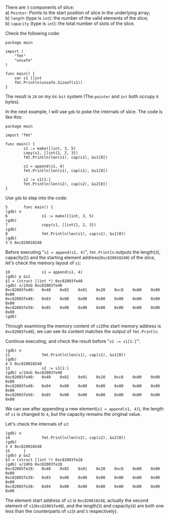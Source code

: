 There are `3` components of slice:  
a) `Pointer`: Points to the start position of slice in the underlying array;  
b) `length` (type is `int`): the number of the valid elements of the slice;  
b) `capacity` (type is `int`): the total number of slots of the slice.

Check the following code:  

	package main
	
	import (
		"fmt"
		"unsafe"
	)
	
	func main() {
		var s1 []int
		fmt.Println(unsafe.Sizeof(s1))
	}
The result is `24` on my `64-bit` system (The `pointer` and `int` both occupy `8` bytes).  

In the next example, I will use `gdb` to poke the internals of slice. The code is like this:  

	package main
	
	import "fmt"
	
	func main() {
	        s1 := make([]int, 3, 5)
	        copy(s1, []int{1, 2, 3})
	        fmt.Println(len(s1), cap(s1), &s1[0])
	
	        s1 = append(s1, 4)
	        fmt.Println(len(s1), cap(s1), &s1[0])
	
	        s2 := s1[1:]
	        fmt.Println(len(s2), cap(s2), &s2[0])
	}
	  
Use `gdb` to step into the code:  

	5       func main() {
	(gdb) n
	6               s1 := make([]int, 3, 5)
	(gdb)
	7               copy(s1, []int{1, 2, 3})
	(gdb)
	8               fmt.Println(len(s1), cap(s1), &s1[0])
	(gdb)
	3 5 0xc820010240
	
Before executing "`s1 = append(s1, 4)`", `fmt.Println` outputs the length(`3`), capacity(`5`) and the starting element address(`0xc820010240`) of the slice, let's check the memory layout of `s1`:  

	10              s1 = append(s1, 4)
	(gdb) p &s1
	$1 = (struct []int *) 0xc82003fe40
	(gdb) x/24xb 0xc82003fe40
	0xc82003fe40:   0x40    0x02    0x01    0x20    0xc8    0x00    0x00    0x00
	0xc82003fe48:   0x03    0x00    0x00    0x00    0x00    0x00    0x00    0x00
	0xc82003fe50:   0x05    0x00    0x00    0x00    0x00    0x00    0x00    0x00
	(gdb)
Through examining the memory content of `s1`(the start memory address is `0xc82003fe40`), we can see its content matches the output of `fmt.Println`.  

Continue executing, and check the result before "`s2 := s1[1:]`":  

	(gdb) n
	11              fmt.Println(len(s1), cap(s1), &s1[0])
	(gdb)
	4 5 0xc820010240
	13              s2 := s1[1:]
	(gdb) x/24xb 0xc82003fe40
	0xc82003fe40:   0x40    0x02    0x01    0x20    0xc8    0x00    0x00    0x00
	0xc82003fe48:   0x04    0x00    0x00    0x00    0x00    0x00    0x00    0x00
	0xc82003fe50:   0x05    0x00    0x00    0x00    0x00    0x00    0x00    0x00
We can see after appending a new element(`s1 = append(s1, 4)`), the length of `s1` is changed to `4`, but the capacity remains the original value.  

Let's check the internals of `s2`:  

	(gdb) n
	14              fmt.Println(len(s2), cap(s2), &s2[0])
	(gdb)
	3 4 0xc820010248
	15      }
	(gdb) p &s2
	$3 = (struct []int *) 0xc82003fe28
	(gdb) x/24hb 0xc82003fe28
	0xc82003fe28:   0x48    0x02    0x01    0x20    0xc8    0x00    0x00    0x00
	0xc82003fe30:   0x03    0x00    0x00    0x00    0x00    0x00    0x00    0x00
	0xc82003fe38:   0x04    0x00    0x00    0x00    0x00    0x00    0x00    0x00
The element start address of `s2` is `0xc820010248`, actually the second element of `s1`(`0xc82003fe40`), and the length(`3`) and capacity(`4`) are both one less than the counterparts of `s1`(`4` and `5` respectively).